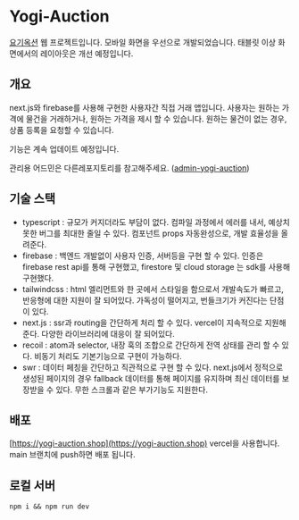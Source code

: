 # Yogi-Auction  
[요기옥션](https://yogi-auction.shop) 웹 프로젝트입니다. 모바일 화면을 우선으로 개발되었습니다. 태블릿 이상 화면에서의 레이아웃은 개선 예정입니다.

## 개요
next.js와 firebase를 사용해 구현한 사용자간 직접 거래 앱입니다. 사용자는 원하는 가격에 물건을 거래하거나, 원하는 가격을 제시 할 수 있습니다. 원하는 물건이 없는 경우, 상품 등록을 요청할 수 있습니다.  

기능은 계속 업데이트 예정입니다.  

관리용 어드민은 다른레포지토리를 참고해주세요. ([admin-yogi-auction](https://github.com/lee-donghyun/admin-yogi-auction))


## 기술 스택
- typescript : 규모가 커지더라도 부담이 없다. 컴파일 과정에서 에러를 내서, 예상치 못한 버그를 최대한 줄일 수 있다. 컴포넌트 props 자동완성으로, 개발 효율성을 올려준다.
- firebase : 백엔드 개발없이 사용자 인증, 서버등을 구현 할 수 있다. 인증은 firebase rest api를 통해 구현했고, firestore 및 cloud storage 는 sdk를 사용해 구현했다.
- tailwindcss : html 엘리먼트와 한 곳에서 스타일을 함으로서 개발속도가 빠르고, 반응형에 대한 지원이 잘 되어있다. 가독성이 떨어지고, 번들크기가 커진다는 단점이 있다.
- next.js : ssr과 routing을 간단하게 처리 할 수 있다. vercel이 지속적으로 지원해준다. 다양한 라이브러리에 대응이 잘 되어있다.
- recoil : atom과 selector, 내장 훅의 조합으로 간단하게 전역 상태를 관리 할 수 있다. 비동기 처리도 기본기능으로 구현이 가능하다.
- swr : 데이터 페칭을 간단하고 직관적으로 구현 할 수 있다. next.js에서 정적으로 생성된 페이지의 경우 fallback 데이터를 통해 페이지를 유지하며 최신 데이터를 보장받을 수 있다. 무한 스크롤과 같은 부가기능도 지원한다.


## 배포
[https://yogi-auction.shop](https://yogi-auction.shop)
vercel을 사용합니다. main 브랜치에 push하면 배포 됩니다.

## 로컬 서버
```
npm i && npm run dev
```
